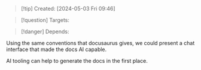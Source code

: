 
>[!tip] Created: [2024-05-03 Fri 09:46]

>[!question] Targets: 

>[!danger] Depends: 

Using the same conventions that docusaurus gives, we could present a chat interface that made the docs AI capable.

AI tooling can help to generate the docs in the first place.